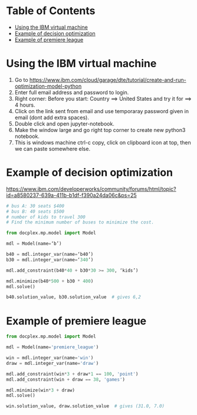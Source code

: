Table of Contents
=================
   * [Using the IBM virtual machine](#using-the-ibm-virtual-machine)
   * [Example  of decision optimization](#example--of-decision-optimization)
   * [Example of premiere league](#example-of-premiere-league)

# Using the IBM virtual machine
1. Go to https://www.ibm.com/cloud/garage/dte/tutorial/create-and-run-optimization-model-python
2. Enter full email address and password to login.
3. Right corner: Before you start: Country ==> United States and try it for ==> 4 hours.
4. Click on the link sent from email and use temporaray password given in email (dont add extra spaces).
5. Double click and open jupyter-notebook.
6. Make the window large and go right top corner to create new python3 notebook.
7. This is windows machine ctrl-c copy, click on clipboard icon at top, then we can paste somewhere else.

# Example  of decision optimization
https://www.ibm.com/developerworks/community/forums/html/topic?id=a8580237-639a-411b-b1df-f390a24da06c&ps=25
```python
# bus A: 30 seats $400
# bus B: 40 seats $500
# number of kids to travel 300
# Find the minimum number of buses to minimize the cost.

from docplex.mp.model import Model

mdl = Model(name=‘b’)

b40 = mdl.integer_var(name=‘b40’)
b30 = mdl.integer_var(name=‘340’)

mdl.add_constraint(b40*40 + b30*30 >= 300, ‘kids’)

mdl.minimize(b40*500 + b30 * 400)
mdl.solve()

b40.solution_value, b30.solution_value  # gives 6,2
```

# Example of premiere league
```python
from docplex.mp.model import Model

mdl = Model(name='premiere_league')

win = mdl.integer_var(name='win')
draw = mdl.integer_var(name='draw')

mdl.add_constraint(win*3 + draw*1 == 100, 'point')
mdl.add_constraint(win + draw == 38, 'games')

mdl.minimize(win*3 + draw)
mdl.solve()

win.solution_value, draw.solution_value  # gives (31.0, 7.0)
```
